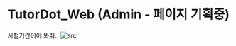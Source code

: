 # TutorDot_Web (Admin - 페이지 기획중)
시험기간이야 봐줘..
![src](https://user-images.githubusercontent.com/22907830/86105632-8b4ea980-bafa-11ea-8b2d-dc329635ea07.png)
